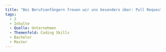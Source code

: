 ```yaml
---
title: "Bei Berufsanfängern freuen wir uns besonders über: Pull Requests - Kommunikation darüber"
tags:
  - 2
  - Inhalte
  - Quelle: Unternehmen
  - Themenfeld: Coding Skills
  - Bachelor
  - Master
---
```

